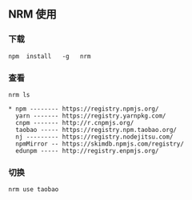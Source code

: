 ## NRM 使用 
###  下载
``````
npm  install   -g   nrm
``````
###  查看
``````
nrm ls

* npm -------- https://registry.npmjs.org/
  yarn ------- https://registry.yarnpkg.com/
  cnpm ------- http://r.cnpmjs.org/
  taobao ----- https://registry.npm.taobao.org/
  nj --------- https://registry.nodejitsu.com/
  npmMirror -- https://skimdb.npmjs.com/registry/
  edunpm ----- http://registry.enpmjs.org/
``````
###  切换
``````
nrm use taobao
``````
